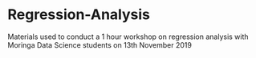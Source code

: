 # Regression-Analysis
Materials used to conduct a 1 hour workshop on regression analysis with Moringa Data Science students on 13th November 2019 

